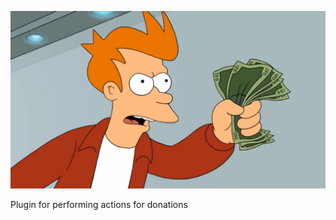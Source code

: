 <p align="center">
  <picture>
    <img src="testing.png" alt="logo">
  </picture>
  
  <p>Plugin for performing actions for donations</p>
</p>
